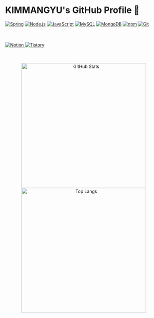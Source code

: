 # KIMMANGYU's GitHub Profile 🌟

<p align="left">
  <a href="https://spring.io/"><img src="https://img.shields.io/badge/Spring-6DB33F?style=for-the-badge&logo=spring&logoColor=white" alt="Spring" /></a>
  <a href="https://nodejs.org/"><img src="https://img.shields.io/badge/Node.js-43853D?style=for-the-badge&logo=node.js&logoColor=white" alt="Node.js" /></a>
  <a href="https://developer.mozilla.org/en-US/docs/Web/JavaScript"><img src="https://img.shields.io/badge/JavaScript-F7DF1E?style=for-the-badge&logo=javascript&logoColor=black" alt="JavaScript" /></a>
  <a href="https://www.mysql.com/"><img src="https://img.shields.io/badge/MySQL-4479A1?style=for-the-badge&logo=mysql&logoColor=white" alt="MySQL" /></a>
  <a href="https://www.mongodb.com/"><img src="https://img.shields.io/badge/MongoDB-47A248?style=for-the-badge&logo=mongodb&logoColor=white" alt="MongoDB" /></a>
  <a href="https://www.npmjs.com/"><img src="https://img.shields.io/badge/npm-CB3837?style=for-the-badge&logo=npm&logoColor=white" alt="npm" /></a>
  <a href="https://git-scm.com/"><img src="https://img.shields.io/badge/Git-F05032?style=for-the-badge&logo=git&logoColor=white" alt="Git" /></a>
</p>

<div align="left" style="margin: 50px 0;">
  <a href="https://better-tachometer-013.notion.site/85d03d78f0d94c8283bfe5abb25df25c?pvs=4">
    <img src="https://img.shields.io/badge/Notion-000000.svg?style=for-the-badge&logo=Notion&logoColor=white" alt="Notion"/>
  </a>
  <a href="https://kimmangyu.tistory.com/">
    <img src="https://img.shields.io/badge/Tistory-000000.svg?style=for-the-badge&logo=Tistory&logoColor=white" alt="Tistory"/>
  </a>
</div>

<p align="center">
  <img src="https://github-readme-stats.vercel.app/api?username=fierceCry&show_icons=true&theme=radical" alt="GitHub Stats" width="400"/>
  <img src="https://github-readme-stats.vercel.app/api/top-langs/?username=fierceCry&layout=compact&theme=radical" alt="Top Langs" width="400"/>
</p>
